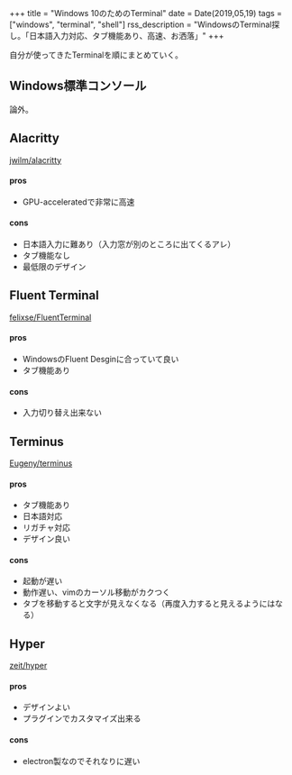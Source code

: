 +++
title = "Windows 10のためのTerminal"
date = Date(2019,05,19)
tags = ["windows", "terminal", "shell"]
rss_description = "WindowsのTerminal探し。「日本語入力対応、タブ機能あり、高速、お洒落」"
+++

自分が使ってきたTerminalを順にまとめていく。

## Windows標準コンソール
論外。


## Alacritty
[jwilm/alacritty](https://github.com/jwilm/alacritty)

#### pros
 - GPU-acceleratedで非常に高速

#### cons
 - 日本語入力に難あり（入力窓が別のところに出てくるアレ）
 - タブ機能なし
 - 最低限のデザイン


## Fluent Terminal
[felixse/FluentTerminal](https://github.com/felixse/FluentTerminal)

#### pros
 - WindowsのFluent Desginに合っていて良い
 - タブ機能あり

#### cons
 - 入力切り替え出来ない


## Terminus
[Eugeny/terminus](https://github.com/Eugeny/terminus)

#### pros
 - タブ機能あり
 - 日本語対応
 - リガチャ対応
 - デザイン良い

#### cons
 - 起動が遅い
 - 動作遅い、vimのカーソル移動がカクつく
 - タブを移動すると文字が見えなくなる（再度入力すると見えるようにはなる）


## Hyper
[zeit/hyper](https://github.com/zeit/hyper)

#### pros
 - デザインよい
 - プラグインでカスタマイズ出来る

#### cons
 - electron製なのでそれなりに遅い
